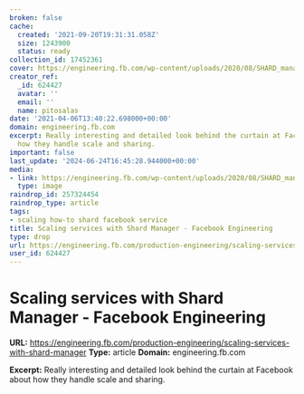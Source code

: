 ```yaml
---
broken: false
cache:
  created: '2021-09-20T19:31:31.058Z'
  size: 1243900
  status: ready
collection_id: 17452361
cover: https://engineering.fb.com/wp-content/uploads/2020/08/SHARD_manager_hero_01.jpg
creator_ref:
  _id: 624427
  avatar: ''
  email: ''
  name: pitosalas
date: '2021-04-06T13:40:22.698000+00:00'
domain: engineering.fb.com
excerpt: Really interesting and detailed look behind the curtain at Facebook about
  how they handle scale and sharing.
important: false
last_update: '2024-06-24T16:45:28.944000+00:00'
media:
- link: https://engineering.fb.com/wp-content/uploads/2020/08/SHARD_manager_hero_01.jpg
  type: image
raindrop_id: 257324454
raindrop_type: article
tags:
- scaling how-to shard facebook service
title: Scaling services with Shard Manager - Facebook Engineering
type: drop
url: https://engineering.fb.com/production-engineering/scaling-services-with-shard-manager
user_id: 624427
---
```


# Scaling services with Shard Manager - Facebook Engineering

**URL:** https://engineering.fb.com/production-engineering/scaling-services-with-shard-manager
**Type:** article
**Domain:** engineering.fb.com

**Excerpt:** Really interesting and detailed look behind the curtain at Facebook about how they handle scale and sharing.
